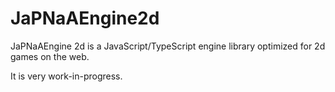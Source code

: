 # JaPNaAEngine2d

JaPNaAEngine 2d is a JavaScript/TypeScript engine library optimized for 2d games on the web.

It is very work-in-progress.
